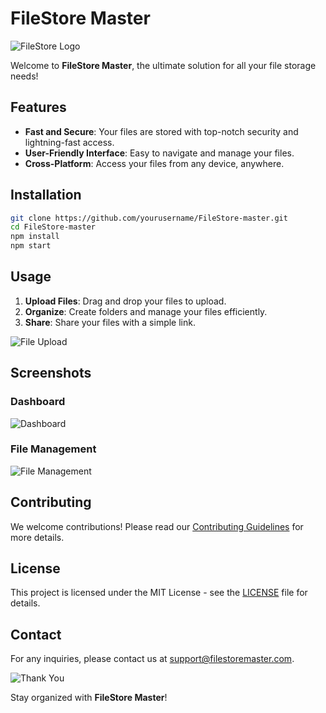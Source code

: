 # FileStore Master

![FileStore Logo](https://via.placeholder.com/150)

Welcome to **FileStore Master**, the ultimate solution for all your file storage needs!

## Features

- **Fast and Secure**: Your files are stored with top-notch security and lightning-fast access.
- **User-Friendly Interface**: Easy to navigate and manage your files.
- **Cross-Platform**: Access your files from any device, anywhere.

## Installation

```bash
git clone https://github.com/yourusername/FileStore-master.git
cd FileStore-master
npm install
npm start
```

## Usage

1. **Upload Files**: Drag and drop your files to upload.
2. **Organize**: Create folders and manage your files efficiently.
3. **Share**: Share your files with a simple link.

![File Upload](https://via.placeholder.com/600x400)

## Screenshots

### Dashboard
![Dashboard](https://via.placeholder.com/800x400)

### File Management
![File Management](https://via.placeholder.com/800x400)

## Contributing

We welcome contributions! Please read our [Contributing Guidelines](CONTRIBUTING.md) for more details.

## License

This project is licensed under the MIT License - see the [LICENSE](LICENSE) file for details.

## Contact

For any inquiries, please contact us at [support@filestoremaster.com](mailto:support@filestoremaster.com).

![Thank You](https://media.giphy.com/media/3o7aD2saalBwwftBIY/giphy.gif)

Stay organized with **FileStore Master**!
